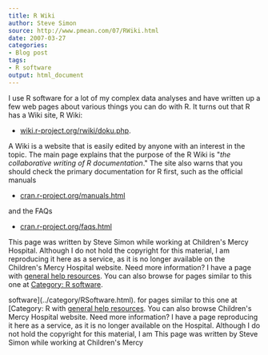 ```yaml
---
title: R Wiki
author: Steve Simon
source: http://www.pmean.com/07/RWiki.html
date: 2007-03-27
categories:
- Blog post
tags:
- R software
output: html_document
---
```

I use R software for a lot of my complex data analyses and have written
up a few web pages about various things you can do with R. It turns out
that R has a Wiki site, R Wiki:

-   [wiki.r-project.org/rwiki/doku.php](http://wiki.r-project.org/rwiki/doku.php).

A Wiki is a website that is easily edited by anyone with an interest in
the topic. The main page explains that the purpose of the R Wiki is
\"*the collaborative writing of R documentation*.\" The site also warns
that you should check the primary documentation for R first, such as the
official manuals

-   [cran.r-project.org/manuals.html](http://cran.r-project.org/manuals.html)

and the FAQs

-   [cran.r-project.org/faqs.html](http://cran.r-project.org/faqs.html)

This page was written by Steve Simon while working at Children\'s Mercy
Hospital. Although I do not hold the copyright for this material, I am
reproducing it here as a service, as it is no longer available on the
Children\'s Mercy Hospital website. Need more information? I have a page
with [general help resources](../GeneralHelp.html). You can also browse
for pages similar to this one at [Category: R
software](../category/RSoftware.html).
<!---More--->
software](../category/RSoftware.html).
for pages similar to this one at [Category: R
with [general help resources](../GeneralHelp.html). You can also browse
Children\'s Mercy Hospital website. Need more information? I have a page
reproducing it here as a service, as it is no longer available on the
Hospital. Although I do not hold the copyright for this material, I am
This page was written by Steve Simon while working at Children\'s Mercy

<!---Do not use
**[StATS]:** **R Wiki (March 27, 2007)**
This page was written by Steve Simon while working at Children\'s Mercy
Hospital. Although I do not hold the copyright for this material, I am
reproducing it here as a service, as it is no longer available on the
Children\'s Mercy Hospital website. Need more information? I have a page
with [general help resources](../GeneralHelp.html). You can also browse
for pages similar to this one at [Category: R
software](../category/RSoftware.html).
--->

